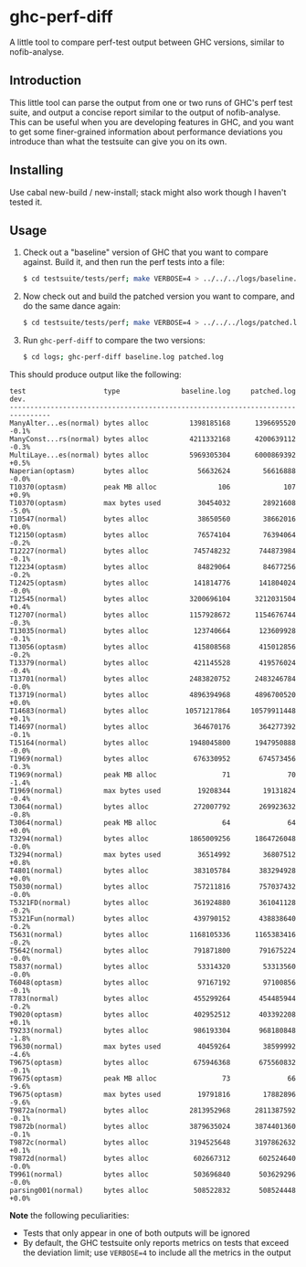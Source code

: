 # ghc-perf-diff

A little tool to compare perf-test output between GHC versions, similar to
nofib-analyse.

## Introduction

This little tool can parse the output from one or two runs of GHC's perf test
suite, and output a concise report similar to the output of nofib-analyse. This
can be useful when you are developing features in GHC, and you want to get some
finer-grained information about performance deviations you introduce than what
the testsuite can give you on its own.

## Installing

Use cabal new-build / new-install; stack might also work though I haven't
tested it.

## Usage

1. Check out a "baseline" version of GHC that you want to compare against.
   Build it, and then run the perf tests into a file:

   ```sh
   $ cd testsuite/tests/perf; make VERBOSE=4 > ../../../logs/baseline.log
   ```

2. Now check out and build the patched version you want to compare, and do the
   same dance again:

   ```sh
   $ cd testsuite/tests/perf; make VERBOSE=4 > ../../../logs/patched.log
   ```

3. Run `ghc-perf-diff` to compare the two versions:

   ```sh
   $ cd logs; ghc-perf-diff baseline.log patched.log
   ```

This should produce output like the following:

```
test                   type               baseline.log     patched.log      dev.
--------------------------------------------------------------------------------
ManyAlter...es(normal) bytes alloc          1398185168      1396695520     -0.1%
ManyConst...rs(normal) bytes alloc          4211332168      4200639112     -0.3%
MultiLaye...es(normal) bytes alloc          5969305304      6000869392     +0.5%
Naperian(optasm)       bytes alloc            56632624        56616888     -0.0%
T10370(optasm)         peak MB alloc               106             107     +0.9%
T10370(optasm)         max bytes used         30454032        28921608     -5.0%
T10547(normal)         bytes alloc            38650560        38662016     +0.0%
T12150(optasm)         bytes alloc            76574104        76394064     -0.2%
T12227(normal)         bytes alloc           745748232       744873984     -0.1%
T12234(optasm)         bytes alloc            84829064        84677256     -0.2%
T12425(optasm)         bytes alloc           141814776       141804024     -0.0%
T12545(normal)         bytes alloc          3200696104      3212031504     +0.4%
T12707(normal)         bytes alloc          1157928672      1154676744     -0.3%
T13035(normal)         bytes alloc           123740664       123609928     -0.1%
T13056(optasm)         bytes alloc           415808568       415012856     -0.2%
T13379(normal)         bytes alloc           421145528       419576024     -0.4%
T13701(normal)         bytes alloc          2483820752      2483246784     -0.0%
T13719(normal)         bytes alloc          4896394968      4896700520     +0.0%
T14683(normal)         bytes alloc         10571217864     10579911448     +0.1%
T14697(normal)         bytes alloc           364670176       364277392     -0.1%
T15164(normal)         bytes alloc          1948045800      1947950888     -0.0%
T1969(normal)          bytes alloc           676330952       674573456     -0.3%
T1969(normal)          peak MB alloc                71              70     -1.4%
T1969(normal)          max bytes used         19208344        19131824     -0.4%
T3064(normal)          bytes alloc           272007792       269923632     -0.8%
T3064(normal)          peak MB alloc                64              64     +0.0%
T3294(normal)          bytes alloc          1865009256      1864726048     -0.0%
T3294(normal)          max bytes used         36514992        36807512     +0.8%
T4801(normal)          bytes alloc           383105784       383294928     +0.0%
T5030(normal)          bytes alloc           757211816       757037432     -0.0%
T5321FD(normal)        bytes alloc           361924880       361041128     -0.2%
T5321Fun(normal)       bytes alloc           439790152       438838640     -0.2%
T5631(normal)          bytes alloc          1168105336      1165383416     -0.2%
T5642(normal)          bytes alloc           791871800       791675224     -0.0%
T5837(normal)          bytes alloc            53314320        53313560     -0.0%
T6048(optasm)          bytes alloc            97167192        97100856     -0.1%
T783(normal)           bytes alloc           455299264       454485944     -0.2%
T9020(optasm)          bytes alloc           402952512       403392208     +0.1%
T9233(normal)          bytes alloc           986193304       968180848     -1.8%
T9630(normal)          max bytes used         40459264        38599992     -4.6%
T9675(optasm)          bytes alloc           675946368       675560832     -0.1%
T9675(optasm)          peak MB alloc                73              66     -9.6%
T9675(optasm)          max bytes used         19791816        17882896     -9.6%
T9872a(normal)         bytes alloc          2813952968      2811387592     -0.1%
T9872b(normal)         bytes alloc          3879635024      3874401360     -0.1%
T9872c(normal)         bytes alloc          3194525648      3197862632     +0.1%
T9872d(normal)         bytes alloc           602667312       602524640     -0.0%
T9961(normal)          bytes alloc           503696840       503629296     -0.0%
parsing001(normal)     bytes alloc           508522832       508524448     +0.0%
```

**Note** the following peculiarities:

- Tests that only appear in one of both outputs will be ignored
- By default, the GHC testsuite only reports metrics on tests that exceed the
  deviation limit; use `VERBOSE=4` to include all the metrics in the output
